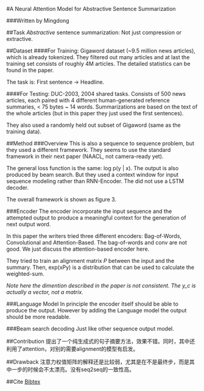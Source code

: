 #A Neural Attention Model for Abstractive Sentence Summarization

###Written by Mingdong

##Task
_Abstractive_ sentence summarization: Not just compression or extractive.

##Dataset
####For Training:
Gigaword dataset (~9.5 million news articles), which is already tokenized. They filtered out many articles and at last the training set consists of roughly 4M articles. The detailed statistics can be found in the paper.

The task is: First sentence -> Headline.


####For Testing:
DUC-2003, 2004 shared tasks. Consists of 500 news articles, each paired with 4 different human-generated reference summaries, < 75 bytes ~ 14 words. Summarizations are based on the text of the whole articles (but in this paper they just used the first sentences).

They also used a randomly held out subset of Gigaword (same as the training data).


##Method
###Overview
This is also a sequence to sequence problem, but they used a different framework. They seems to use the standard framework in their next paper (NAACL, not camera-ready yet).

The general loss function is the same: log p(y | x). The output is also produced by beam search. But they used a context window for input sequence modeling rather than RNN-Encoder. The did not use a LSTM decoder.
 
The overall framework is shown as figure 3.


###Encoder
The encoder incorporate the input sequence and the attempted output to produce a meaningful context for the generation of next output word.

In this paper the writers tried three different encoders: Bag-of-Words, Convolutional and Attention-Based. The bag-of-words and conv are not good. We just discuss the attention-based encoder here.

They tried to train an alignment matrix _P_ between the input and the summary. Then, exp(xPy) is a distribution that can be used to calculate the weighted-sum.

*Note here the dimention described in the paper is not consistent. The y_c is actually a vector, not a matrix.*

###Language Model
In principle the encoder itself should be able to produce the output. However by adding the Language model the output should be more readable.

###Beam search decoding
Just like other sequence output model.


##Contribution
提出了一个纯生成式的句子摘要方法，效果不错。同时，其中还利用了attention，对别的需要alignment的模型有启发。

##Drawback
注意力权值矩阵的解释还是比较弱，尤其是在不是最终步，而是其中一步的时候会不太漂亮。没有seq2seq的一致性高。

##Cite
[Bibtex](https://scholar.google.com/scholar.bib?q=info:BWpSOvvhdckJ:scholar.google.com/&output=citation&scisig=AAGBfm0AAAAAVwtbjFubxYKcDjyQTk8OwVvI2rDDlU1o&scisf=4&hl=en)
